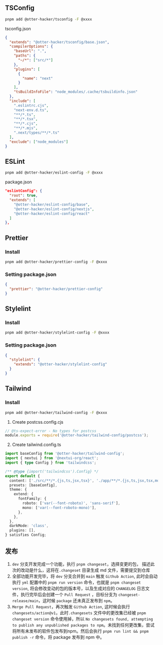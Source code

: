 ## TSConfig

```sh
pnpm add @otter-hacker/tsconfig -F @xxxx
```

tsconfig.json

```json
{
  "extends": "@otter-hacker/tsconfig/base.json",
  "compilerOptions": {
    "baseUrl": ".",
    "paths": {
      "~/*": ["src/*"]
    },
    "plugins": [
      {
        "name": "next"
      }
    ],
    "tsBuildInfoFile": "node_modules/.cache/tsbuildinfo.json"
  },
  "include": [
    ".eslintrc.cjs",
    "next-env.d.ts",
    "**/*.ts",
    "**/*.tsx",
    "**/*.cjs",
    "**/*.mjs",
    ".next/types/**/*.ts"
  ],
  "exclude": ["node_modules"]
}
```


## ESLint
```sh
pnpm add @otter-hacker/eslint-config -F @xxxx
```

package.json

```json
"eslintConfig": {
  "root": true,
  "extends": [
    "@otter-hacker/eslint-config/base",
    "@otter-hacker/eslint-config/nextjs",
    "@otter-hacker/eslint-config/react"
  ]
},
```
## Prettier

### Install

```sh
pnpm add @otter-hacker/prettier-config -F @xxxx
```

### Setting package.json

```json
{
  "prettier": "@otter-hacker/prettier-config"
}
```

## Stylelint

### Install

```sh
pnpm add @otter-hacker/stylelint-config -F @xxxx
```

### Setting package.json

```json
{
  "stylelint": {
    "extends": "@otter-hacker/stylelint-config"
  }
}
```

## Tailwind

### Install

```sh
pnpm add @otter-hacker/tailwind-config -F @xxxx
```

1. Create postcss.config.cjs

```js
// @ts-expect-error - No types for postcss
module.exports = require('@otter-hacker/tailwind-config/postcss');
```

2. Create tailwind.config.ts

```ts
import baseConfig from '@otter-hacker/tailwind-config';
import { nextui } from '@nextui-org/react';
import { type Config } from 'tailwindcss';

/** @type {import('tailwindcss').Config} */
export default {
  content: ['./src/**/*.{js,ts,jsx,tsx}', './app/**/*.{js,ts,jsx,tsx,mdx}'],
  presets: [baseConfig],
  theme: {
    extend: {
      fontFamily: {
        roboto: ['var(--font-roboto)', 'sans-serif'],
        mono: ['var(--font-roboto-mono)'],
      },
    },
  },
  darkMode: 'class',
  plugins: [],
} satisfies Config;
```

## 发布
1. `dev` 分支开发完成一个功能，执行 `pnpm changeset`，选择变更的包， 描述此次的改动是什么，这将在`.changeset` 目录生成 md 文件，需要提交到仓库
2. 全部功能开发完毕，将 `dev` 分支合并到 `main` 触发 `Github Action`, 此时会自动执行 `yml` 配置中的 `pnpm run version` 命令，也就是 `pnpm changeset version`, 将会修改变动的包的版本号，以及生成对应的 `CHANGELOG` 日志文件，执行完毕后会创建一个 `Pull Request` ，目标分支为 `changeset-release/main`，这时候 `package` 还未真正发布到 `npm`。
4. `Merge Pull Request`，再次触发 `Github Action`, 这时候会执行 `changesets/action@v1`，此时`.changesets` 文件中的更改集已经被 `pnpm changeset version` 命令使用掉，所以 `No changesets found, attempting to publish any unpublished packages to npm`。未找到任何更改集，尝试将所有未发布的软件包发布到npm。然后会执行 `pnpm run lint && pnpm publish -r` 命令，将 package 发布到 npm 中。  
